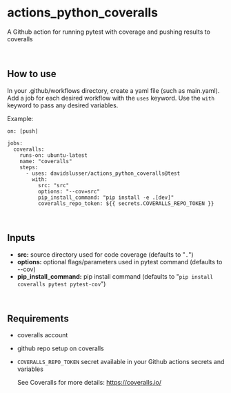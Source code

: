 # actions_python_coveralls
A Github action for running pytest with coverage and pushing results to coveralls


<br/>

## How to use
In your .github/workflows directory, create a yaml file (such as main.yaml). Add a job for each desired workflow with the `uses` keyword. Use the `with` keyword to pass any desired variables.

Example:

```
on: [push]

jobs:
  coveralls:
    runs-on: ubuntu-latest
    name: "coveralls"
    steps:
      - uses: davidslusser/actions_python_coveralls@test
        with:
          src: "src"
          options: "--cov=src"
          pip_install_command: "pip install -e .[dev]"
          coveralls_repo_token: ${{ secrets.COVERALLS_REPO_TOKEN }}
```

<br/>

## Inputs
  - **src:** source directory used for code coverage (defaults to "`.`")
  - **options:** optional flags/parameters used in pytest command (defaults to --cov)
  - **pip_install_command:** pip install command (defaults to "`pip install coveralls pytest pytest-cov`")
 

<br/>

## Requirements
 - coveralls account
 - github repo setup on coveralls
 - `COVERALLS_REPO_TOKEN` secret available in your Github actions secrets and variables

    See Coveralls for more details: https://coveralls.io/

